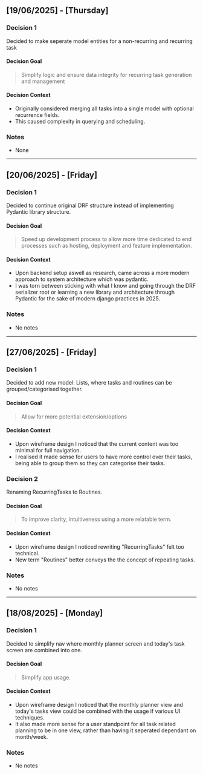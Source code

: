 ## [19/06/2025] - [Thursday]

### Decision 1
Decided to make seperate model entities for a non-recurring and recurring task
#### Decision Goal
> Simplify logic and ensure data integrity for recurring task generation and management
#### Decision Context
* Originally considered merging all tasks into a single model with optional recurrence fields.
* This caused complexity in querying and scheduling.

### Notes
- None
---
## [20/06/2025] - [Friday]

### Decision 1
Decided to continue original DRF structure instead of implementing Pydantic library structure.
#### Decision Goal
> Speed up development process to allow more time dedicated to end processes such as hosting, deployment and feature implementation.
#### Decision Context
* Upon backend setup aswell as research, came across a more modern approach to system architecture which was pydantic.
* I was torn between sticking with what I know and going through the DRF serializer root or learning a new library and architecture through Pydantic for the sake of modern django practices in 2025.

### Notes
- No notes
---
## [27/06/2025] - [Friday]

### Decision 1
Decided to add new model: Lists, where tasks and routines can be grouped/categorised together.
#### Decision Goal
> Allow for more potential extension/options
#### Decision Context
* Upon wireframe design I noticed that the current content was too minimal for full navigation.
* I realised it made sense for users to have more control over their tasks, being able to group them so they can categorise their tasks.

### Decision 2
Renaming RecurringTasks to Routines.
#### Decision Goal
> To improve clarity, intuitiveness using a more relatable term.
#### Decision Context
* Upon wireframe design I noticed rewriting "RecurringTasks" felt too technical.
* New term "Routines" better conveys the the concept of repeating tasks.

### Notes
- No notes
---
## [18/08/2025] - [Monday]

### Decision 1
Decided to simplify nav where monthly planner screen and today's task screen are combined into one.
#### Decision Goal
> Simplify app usage.
#### Decision Context
* Upon wireframe design I noticed that the monthly planner view and today's tasks view could be combined with the usage if various UI techniques.
* It also made more sense for a user standpoint for all task related planning to be in one view, rather than having it seperated dependant on month/week.

### Notes
- No notes
